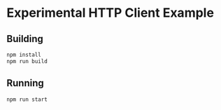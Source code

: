 # Experimental HTTP Client Example

## Building
```sh
npm install
npm run build
```

## Running
```sh
npm run start
```
